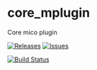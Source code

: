 # core_mplugin
Core mico plugin

[![Releases](https://img.shields.io/github/release/mico-corp/core_mplugin.svg)](https://github.com/mico-corp/core_mplugin/releases)  [![Issues](https://img.shields.io/github/issues/mico-corp/core_mplugin.svg)](https://github.com/mico-corp/core_mplugin/issues)

[![Build Status](https://travis-ci.com/mico-corp/core_mplugin.svg?branch=master)](https://travis-ci.com/mico-corp/core_mplugin)
